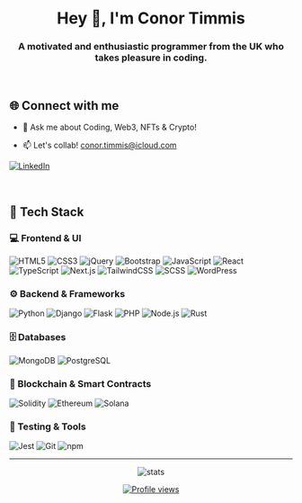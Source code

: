 <h1 align="center">Hey 👋, I'm Conor Timmis</h1>
<h3 align="center">A motivated and enthusiastic programmer from the UK who takes pleasure in coding.</h3>
<br>

## 🌐 Connect with me

- 💬 Ask me about Coding, Web3, NFTs & Crypto!

- 📫 Let's collab! conor.timmis@icloud.com

[![LinkedIn](https://img.shields.io/badge/LinkedIn-%230077B5.svg?style=for-the-badge&logo=linkedin&logoColor=white)](https://www.linkedin.com/in/conor-timmis/)

<br>

## 🚀 Tech Stack

### 💻 Frontend & UI
![HTML5](https://img.shields.io/badge/html5-E34F26?style=for-the-badge&logo=html5&logoColor=white)
![CSS3](https://img.shields.io/badge/css3-1572B6?style=for-the-badge&logo=css3&logoColor=white)
![jQuery](https://img.shields.io/badge/jquery-%230769AD.svg?style=for-the-badge&logo=jquery&logoColor=white)
![Bootstrap](https://img.shields.io/badge/bootstrap-%23563D7C.svg?style=for-the-badge&logo=bootstrap&logoColor=white)
![JavaScript](https://img.shields.io/badge/javascript-F7DF1E?style=for-the-badge&logo=javascript&logoColor=black)
![React](https://img.shields.io/badge/react-%2320232a.svg?style=for-the-badge&logo=react&logoColor=%2361DAFB)
![TypeScript](https://img.shields.io/badge/typescript-%23007ACC.svg?style=for-the-badge&logo=typescript&logoColor=white)
![Next.js](https://img.shields.io/badge/Next.js-000000?style=for-the-badge&logo=next.js&logoColor=white)
![TailwindCSS](https://img.shields.io/badge/tailwindcss-06B6D4?style=for-the-badge&logo=tailwindcss&logoColor=white)
![SCSS](https://img.shields.io/badge/SCSS-CC6699?style=for-the-badge&logo=sass&logoColor=white)
![WordPress](https://img.shields.io/badge/WordPress-21759B?style=for-the-badge&logo=wordpress&logoColor=white)

### ⚙️ Backend & Frameworks
![Python](https://img.shields.io/badge/python-3776AB?style=for-the-badge&logo=python&logoColor=white)
![Django](https://img.shields.io/badge/django-%23092E20.svg?style=for-the-badge&logo=django&logoColor=white)
![Flask](https://img.shields.io/badge/flask-%23000.svg?style=for-the-badge&logo=flask&logoColor=white)
![PHP](https://img.shields.io/badge/php-777BB4?style=for-the-badge&logo=php&logoColor=white)
![Node.js](https://img.shields.io/badge/node.js-339933?style=for-the-badge&logo=nodedotjs&logoColor=white)
![Rust](https://img.shields.io/badge/rust-%23000000.svg?style=for-the-badge&logo=rust&logoColor=white)

### 🗄️ Databases
![MongoDB](https://img.shields.io/badge/mongodb-%234ea94b.svg?style=for-the-badge&logo=mongodb&logoColor=white)
![PostgreSQL](https://img.shields.io/badge/postgresql-%23316192.svg?style=for-the-badge&logo=postgresql&logoColor=white)

### 🔗 Blockchain & Smart Contracts
![Solidity](https://img.shields.io/badge/Solidity-%23363636.svg?style=for-the-badge&logo=solidity&logoColor=white)
![Ethereum](https://img.shields.io/badge/Ethereum-3C3C3D?style=for-the-badge&logo=ethereum&logoColor=white)
![Solana](https://img.shields.io/badge/Solana-3A0CA3?style=for-the-badge&logo=solana&logoColor=white)

### 🧪 Testing & Tools
![Jest](https://img.shields.io/badge/jest-C21325?style=for-the-badge&logo=jest&logoColor=white)
![Git](https://img.shields.io/badge/git-F05032?style=for-the-badge&logo=git&logoColor=white)
![npm](https://img.shields.io/badge/npm-CB3837?style=for-the-badge&logo=npm&logoColor=white)


---


<p align="center"> 
  <img src="https://github-readme-stats.vercel.app/api/top-langs/?username=conor-timmis&layout=compact&theme=radical" alt="stats" />
</p>

<div align="center">
  <a href="https://komarev.com/ghpvc/?username=conor-timmis&style=flat-square">
    <img src="https://komarev.com/ghpvc/?username=conor-timmis&style=flat-square" alt="Profile views">
  </a>
</div>
